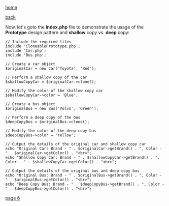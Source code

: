 [home](./page01.md)

[back](./page04.md)

Now, let's goto the **index.php** file to demonstrate the usage of the **Prototype** design pattern and **shallow** copy vs. **deep** copy:


```
// Include the required files
include 'CloneablePrototype.php';
include 'Car.php';
include 'Bus.php';

// Create a car object
$originalCar = new Car('Toyota', 'Red');

// Perform a shallow copy of the car
$shallowCopyCar = $originalCar->clone();

// Modify the color of the shallow copy car
$shallowCopyCar->color = 'Blue';

// Create a bus object
$originalBus = new Bus('Volvo', 'Green');

// Perform a deep copy of the bus
$deepCopyBus = $originalBus->clone();

// Modify the color of the deep copy bus
$deepCopyBus->color = 'Yellow';

// Output the details of the original car and shallow copy car
echo "Original Car: Brand - " . $originalCar->getBrand() . ", Color - " . $originalCar->getColor() . "<br>";
echo "Shallow Copy Car: Brand - " . $shallowCopyCar->getBrand() . ", Color - " . $shallowCopyCar->getColor() . "<br>";

// Output the details of the original bus and deep copy bus
echo "Original Bus: Brand - " . $originalBus->getBrand() . ", Color - " . $originalBus->getColor() . "<br>";
echo "Deep Copy Bus: Brand - " . $deepCopyBus->getBrand() . ", Color - " . $deepCopyBus->getColor() . "<br>";
```

[page 6](./page06.md)
